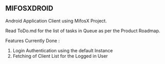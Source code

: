 MIFOSXDROID
---------------------------------------------

Android Application Client using MifosX Project.

Read ToDo.md for the list of tasks in Queue as per the Product Roadmap.

Features Currently Done :

1. Login Authentication using the default Instance
2. Fetching of Client List for the Logged in User


